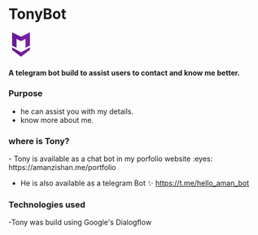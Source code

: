 
# TonyBot

![click on the logo to talk to Tony](https://github.com/adam-p/markdown-here/raw/master/src/common/images/icon48.png "hey,there")

<h4>A telegram bot build to assist users to contact and know me better.</h4>
<h3>Purpose</h3>

- he can assist you with my details.
- know more about me.

<h3>where is Tony?</h3>
- Tony is available as a chat bot in my porfolio website :eyes: https://amanzishan.me/portfolio

- He is also available as a telegram Bot :sparkles: https://t.me/hello_aman_bot

### Technologies used

-Tony was build using Google's Dialogflow

